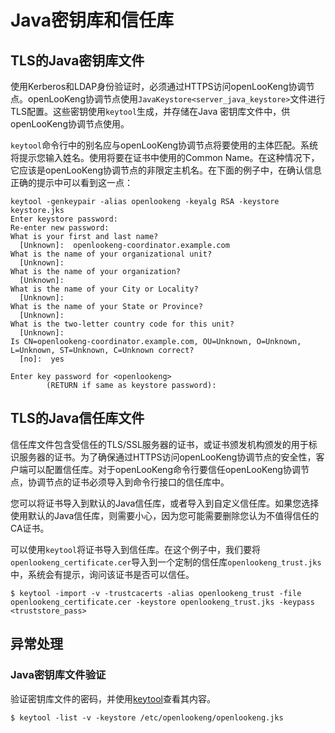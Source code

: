 
Java密钥库和信任库
==============================

TLS的Java密钥库文件
--------------------------

使用Kerberos和LDAP身份验证时，必须通过HTTPS访问openLooKeng协调节点。openLooKeng协调节点使用`JavaKeystore<server_java_keystore>`文件进行TLS配置。这些密钥使用`keytool`生成，并存储在Java 密钥库文件中，供openLooKeng协调节点使用。

`keytool`命令行中的别名应与openLooKeng协调节点将要使用的主体匹配。系统将提示您输入姓名。使用将要在证书中使用的Common Name。在这种情况下，它应该是openLooKeng协调节点的非限定主机名。在下面的例子中，在确认信息正确的提示中可以看到这一点：

```
keytool -genkeypair -alias openlookeng -keyalg RSA -keystore keystore.jks
Enter keystore password:
Re-enter new password:
What is your first and last name?
  [Unknown]:  openlookeng-coordinator.example.com
What is the name of your organizational unit?
  [Unknown]:
What is the name of your organization?
  [Unknown]:
What is the name of your City or Locality?
  [Unknown]:
What is the name of your State or Province?
  [Unknown]:
What is the two-letter country code for this unit?
  [Unknown]:
Is CN=openlookeng-coordinator.example.com, OU=Unknown, O=Unknown, L=Unknown, ST=Unknown, C=Unknown correct?
  [no]:  yes

Enter key password for <openlookeng>
        (RETURN if same as keystore password):
```

TLS的Java信任库文件
----------------------------

信任库文件包含受信任的TLS/SSL服务器的证书，或证书颁发机构颁发的用于标识服务器的证书。为了确保通过HTTPS访问openLooKeng协调节点的安全性，客户端可以配置信任库。对于openLooKeng命令行要信任openLooKeng协调节点，协调节点的证书必须导入到命令行接口的信任库中。

您可以将证书导入到默认的Java信任库，或者导入到自定义信任库。如果您选择使用默认的Java信任库，则需要小心，因为您可能需要删除您认为不值得信任的CA证书。


可以使用`keytool`将证书导入到信任库。在这个例子中，我们要将`openlookeng_certificate.cer`导入到一个定制的信任库`openlookeng_trust.jks`中，系统会有提示，询问该证书是否可以信任。


``` shell
$ keytool -import -v -trustcacerts -alias openlookeng_trust -file openlookeng_certificate.cer -keystore openlookeng_trust.jks -keypass <truststore_pass>
```

异常处理
---------------

### Java密钥库文件验证

验证密钥库文件的密码，并使用[keytool](http://docs.oracle.com/javase/8/docs/technotes/tools/windows/keytool.html)查看其内容。

``` shell
$ keytool -list -v -keystore /etc/openlookeng/openlookeng.jks
```
